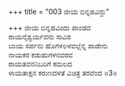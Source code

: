 +++
title = "003 ಜೀಯ ಬಿನ್ನಹವಿನ್ದು"

+++
ಜೀಯ ಬಿನ್ನಹವಿಂದು ಪಾಂಡವ   
ರಾಯನೈಶ್ವರ್ಯವನು ಸಾವಿರ   
ಬಾಯ ಸರ್ಪನು ಹೊಗಳಲಳವಲ್ಲೆನ್ನ ಪಾಡೇನು   
ನಾಯಕರ ಕಡುಹುಗಳನವರವ   
ರಾಯತವನನಿಬರಿಗೆ ಕಮಲದ   
ಳಾಯತಾಕ್ಷನ ಕರುಣದಳತೆ ವಿಚಿತ್ರ ತರವೆಂದ   ॥3॥